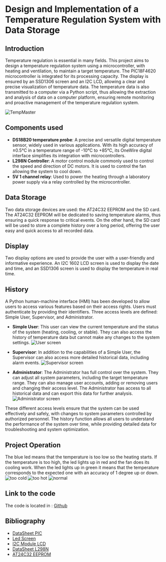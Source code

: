 # Design and Implementation of a Temperature Regulation System with Data Storage

## Introduction

Temperature regulation is essential in many fields. This project aims to design a temperature regulation system using a microcontroller, with heating and ventilation, to maintain a target temperature. The PIC18F4620 microcontroller is integrated for its processing capacity. The display is ensured by an SSD1306 screen and an I2C LCD, allowing a clear and precise visualization of temperature data. The temperature data is also transmitted to a computer via a Python script, thus allowing the extraction and analysis of data on a computer platform, ensuring remote monitoring and proactive management of the temperature regulation system.

![TempMaster](https://github.com/Kadnat/Temperature-management-project-in-a-closed-facility/tree/main/images/tempmaster.jpg)

## Components used

- **DS18B20 temperature probe**: A precise and versatile digital temperature sensor, widely used in various applications. With its high accuracy of ±0.5°C in a temperature range of -10°C to +85°C, its OneWire digital interface simplifies its integration with microcontrollers.
- **L298N Controller**: A motor control module commonly used to control the speed and direction of DC motors. It is used to control the fan allowing the system to cool down.
- **5V 1 channel relay**: Used to power the heating through a laboratory power supply via a relay controlled by the microcontroller.

## Data Storage

Two data storage devices are used: the AT24C32 EEPROM and the SD card. The AT24C32 EEPROM will be dedicated to saving temperature alarms, thus ensuring a quick response to critical events. On the other hand, the SD card will be used to store a complete history over a long period, offering the user easy and quick access to all recorded data.

## Display

Two display options are used to provide the user with a user-friendly and informative experience. An I2C 1602 LCD screen is used to display the date and time, and an SSD1306 screen is used to display the temperature in real time.

## History

A Python human-machine interface (HMI) has been developed to allow users to access various features based on their access rights. Users must authenticate by providing their identifiers. Three access levels are defined: Simple User, Supervisor, and Administrator.

- **Simple User**: This user can view the current temperature and the status of the system (heating, cooling, or stable). They can also access the history of temperature data but cannot make any changes to the system settings.
![User screen](https://github.com/Kadnat/Temperature-management-project-in-a-closed-facility/tree/main/images/User.jpg)

- **Supervisor**: In addition to the capabilities of a Simple User, the Supervisor can also access more detailed historical data, including alarm events.
![Supervisor screen](https://github.com/Kadnat/Temperature-management-project-in-a-closed-facility/tree/main/images/Supervisor.jpg)

- **Administrator**: The Administrator has full control over the system. They can adjust all system parameters, including the target temperature range. They can also manage user accounts, adding or removing users and changing their access level. The Administrator has access to all historical data and can export this data for further analysis.
![Administrator screen](https://github.com/Kadnat/Temperature-management-project-in-a-closed-facility/tree/main/images/Administrator.jpg)

These different access levels ensure that the system can be used effectively and safely, with changes to system parameters controlled by authorized personnel. The history function allows all users to understand the performance of the system over time, while providing detailed data for troubleshooting and system optimization.

## Project Operation

The blue led means that the temperature is too low so the heating starts. If the temperature is too high, the led lights up in red and the fan does its cooling work. When the led lights up in green it means that the temperature corresponds to the expected one with an accuracy of 1 degree up or down.
![too cold](https://github.com/Kadnat/Temperature-management-project-in-a-closed-facility/tree/main/images/blue.jpg)
![too hot](https://github.com/Kadnat/Temperature-management-project-in-a-closed-facility/tree/main/images/red.jpg)
![normal](https://github.com/Kadnat/Temperature-management-project-in-a-closed-facility/tree/main/images/green.jpg)

## Link to the code

The code is located in : [Github](https://github.com/Kadnat/Temperature-management-project-in-a-closed-facility)

## Bibliography

- [DataSheet PIC](https://www.microchip.com/en-us/product/pic18f4620)
- [Led Screen](https://www.digikey.com/htmldatasheets/production/2047793/0/0/1/ssd1306.html)
- [I2C Module LCD](https://handsontec.com/dataspecs/module/I2C_1602_LCD.pdf)
- [DataSheet L298N](https://www.alldatasheet.com/datasheet-pdf/pdf/22440/STMICROELECTRONICS/L298N.html)
- [AT24C32 EEPROM](https://ww1.microchip.com/downloads/en/DeviceDoc/doc0336.pdf)